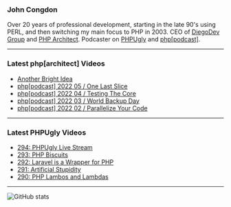 ### John Congdon

Over 20 years of professional development, starting in the late 90's using PERL, and then switching my main focus to PHP in 2003.
CEO of [DiegoDev Group][ws_diegodev] and [PHP Architect][ws_phparch].
Podcaster on [PHPUgly][ws_phpugly] and [php[podcast]][ws_phparch].

---

### Latest php[architect] Videos
<!-- PHPARCHITECT:START -->
- [Another Bright Idea](https://www.youtube.com/watch?v=AnsAqlZMPks)
- [php[podcast] 2022 05 / One Last Slice](https://www.youtube.com/watch?v=OlJTpH4cOl8)
- [php[podcast] 2022 04 / Testing The Core](https://www.youtube.com/watch?v=rFXjrQiIZvw)
- [php[podcast] 2022 03 / World Backup Day](https://www.youtube.com/watch?v=70vZmGQj_3M)
- [php[podcast] 2022 02 / Parallelize Your Code](https://www.youtube.com/watch?v=6-mnbrx43tY)
<!-- PHPARCHITECT:END -->

---

### Latest PHPUgly Videos
<!-- PHPUGLY:START -->
- [294: PHPUgly Live Stream](https://www.youtube.com/watch?v=D97Gf-t_sTQ)
- [293: PHP  Biscuits](https://www.youtube.com/watch?v=hZpLKetQ5zA)
- [292: Laravel is a Wrapper for PHP](https://www.youtube.com/watch?v=REz3zkV5Smw)
- [291: Artificial Stupidity](https://www.youtube.com/watch?v=qKufraXMhE0)
- [290: PHP Lambos and Lambdas](https://www.youtube.com/watch?v=KkbKMHaHAdM)
<!-- PHPUGLY:END -->

---

![GitHub stats](https://github-readme-stats.vercel.app/api?username=johncongdon&show_icons=true&hide_border=true&hide=stars&count_private=true)  


[ws_diegodev]: https://www.diegodev.com
[ws_phparch]: https://www.phparch.com
[ws_phpugly]: https://www.phpugly.com
